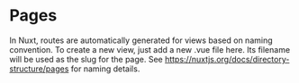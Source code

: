 # Pages
In Nuxt, routes are automatically generated for views based on naming convention.
To create a new view, just add a new .vue file here. Its filename will be used as the slug for the page.
See https://nuxtjs.org/docs/directory-structure/pages for naming details.
